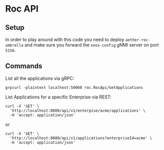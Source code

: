 # Roc API

## Setup

In order to play around with this code you need to deploy `aether-roc-umbrella` and
make sure you forward  the `onos-config` gNMI server on port `5150`.

## Commands

List all the applications via gRPC:
```shell
grpcurl -plaintext localhost:50060 roc.RocApi/GetApplications
```

List Applications for a specific Enterprise via REST:
```shell
curl -X 'GET' \
  'http://localhost:8080/api/v1/enterpise/acme/applications' \
  -H 'accept: application/json'
```
or
```shell
curl -X 'GET' \
  'http://localhost:8080/api/v1/applications?enterpriseId=acme' \
  -H 'accept: application/json'
```